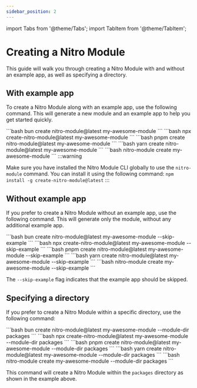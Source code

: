 ```yaml
---
sidebar_position: 2
---
```


import Tabs from '@theme/Tabs';
import TabItem from '@theme/TabItem';

# Creating a Nitro Module

This guide will walk you through creating a Nitro Module with and without an example app, as well as specifying a directory.

## With example app

To create a Nitro Module along with an example app, use the following command. This will generate a new module and an example app to help you get started quickly.

<Tabs groupId="cli">
  <TabItem value="bun" label="Bun" default>
  ```bash
  bun create nitro-module@latest my-awesome-module
  ```
  </TabItem>
  <TabItem value="npx" label="Npx" default>
  ```bash
  npx create-nitro-module@latest my-awesome-module
  ```
  </TabItem>
  <TabItem value="pnpm" label="Pnpm" default>
  ```bash
  pnpm create nitro-module@latest my-awesome-module
  ```
  </TabItem>
  <TabItem value="yarn" label="Yarn" default>
  ```bash
  yarn create nitro-module@latest my-awesome-module
  ```
  </TabItem>
  <TabItem value="global" label="Global" default>
  ```bash
  nitro-module create my-awesome-module
  ```
  :::warning

  Make sure you have installed the Nitro Module CLI globally to use the `nitro-module` command. You can install it using the following command:
  `npm install -g create-nitro-module@latest`
  :::
  </TabItem>
</Tabs>

## Without example app

If you prefer to create a Nitro Module without an example app, use the following command. This will generate only the module, without any additional example app.

<Tabs groupId="cli">
  <TabItem value="bun" label="Bun" default>
  ```bash
  bun create nitro-module@latest my-awesome-module --skip-example
  ```
  </TabItem>
  <TabItem value="npx" label="Npx">
  ```bash
  npx create-nitro-module@latest my-awesome-module --skip-example
  ```
  </TabItem>
  <TabItem value="pnpm" label="Pnpm">
  ```bash
  pnpm create nitro-module@latest my-awesome-module --skip-example
  ```
  </TabItem>
  <TabItem value="yarn" label="Yarn">
  ```bash
  yarn create nitro-module@latest my-awesome-module --skip-example
  ```
  </TabItem>
  <TabItem value="global" label="Global">
  ```bash
  nitro-module create my-awesome-module --skip-example
  ```
  </TabItem>
</Tabs>

The `--skip-example` flag indicates that the example app should be skipped.

## Specifying a directory

If you prefer to create a Nitro Module within a specific directory, use the following command:

<Tabs groupId="cli">
  <TabItem value="bun" label="Bun" default>
  ```bash
  bun create nitro-module@latest my-awesome-module --module-dir packages
  ```
  </TabItem>
  <TabItem value="npx" label="Npx">
  ```bash
  npx create-nitro-module@latest my-awesome-module --module-dir packages
  ```
  </TabItem>
  <TabItem value="pnpm" label="Pnpm">
  ```bash
  pnpm create nitro-module@latest my-awesome-module --module-dir packages
  ```
  </TabItem>
  <TabItem value="yarn" label="Yarn">
  ```bash
  yarn create nitro-module@latest my-awesome-module --module-dir packages
  ```
  </TabItem>
  <TabItem value="global" label="Global">
  ```bash
  nitro-module create my-awesome-module --module-dir packages
  ```
  </TabItem>
</Tabs>

This command will create a Nitro Module within the `packages` directory as shown in the example above.
